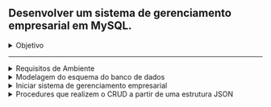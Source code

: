 ## Desenvolver um sistema de gerenciamento empresarial em MySQL.

<details><summary>Objetivo</summary>

---

O objetivo dessa avaliação é medir seus conhecimentos de lógica de programação, das
tecnologias requeridas, cuidando no atendimento dos requisitos de uma tarefa e a capacidade
de aprendizado de novas tecnologias.

Desafio 1
Desenvolver um sistema de gerenciamento empresarial em MySQL.
Requisitos.

- Todas as Regras de Negócio, presentes no Anexo 1, devem ser seguidas;
- O banco de dados utilizado deve ser MySQL;
- É necessário o envio da modelagem do esquema do banco de dados;
- É necessário o desenvolvimento de procedures que realizem o CRUD a partir de uma
  estrutura JSON;
- Toda os artefatos (código, arquivos de configuração, desenho da arquitetura...)
  desenvolvidos precisam estar disponíveis em um repositório de versionamento de
  código acessível pelo time de avaliadores;
  Desejáveis
- Implementação em contêineres Docker (versão 19.03.6 ou superior);
- Implementação automatizada via Docker-Compose;
- Desenvolvimento de Testes;
- Presença de Documentação;
  Critérios de Avaliação
- Atendimento dos requisitos e Regras de Negócios;
- Atendimentos dos desejáveis;
- Clareza e coerência do código;
- Desempenho da solução;
- Criatividade;
  Observações
- Os requisitos são requisitos funcionais e não funcionais da solução, mas a criatividade
  pode ser exercitada e é encorajada. A inclusão de outras funcionalidades é
  encorajada.

</details>

---

<details><summary>Requisitos de Ambiente</summary>

- Windows11
- WSL2 Ubuntu-20.04
- Docker Engine Version: 23.0.3
- Docker-Compose version 1.25.0
- MySQL 8.0.32
- Python 3.8.10

---

</details>

<details><summary>Modelagem do esquema do banco de dados</summary>

- A modelagem foi realizada utilizando a plataforma <a href=" https://app.diagrams.net/"> https://app.diagrams.net/ </a>. Para visualizar o modelo, você pode utilizar a extensão Drawio Preview no VS Code ou importar o arquivo "database_schema_modeling.drawio" presente na pasta "/docs" deste repositório.

- Imagem do diagrama gerada pelo DBeaver:

- - <details><summary><a>Expandir imagem <a></summary>

    ![Diagrama_Empresa.png](/docs/Diagrama_Empresa.png)

    </details>

- - <details>
           <summary>Instruções  SQL</summary>
        <details> 
          <summary>Criar Tabelas</summary>
            ```
            CREATE TABLE Departamento (
              ID_Departamento INT(4) PRIMARY KEY,
              Nome_Departamento VARCHAR(40)
            );

            CREATE TABLE Funcionario (
              ID_Funcionario INT(4) PRIMARY KEY,
              Nome_Funcionario VARCHAR(40),
              CPF_Funcionario VARCHAR(11),
              RG_Funcionario VARCHAR(9),
              Sexo_Funcionario VARCHAR(9),
              Data_Nascimento_Funcionario DATE,
              Possui_Habilitacao_Funcionario BOOLEAN,
              Salario_Funcionario VARCHAR(9),
              Carga_Horaria_Semanal_Funcionario VARCHAR(9),
              ID_Departamento INT(4),
              FOREIGN KEY (ID_Departamento) REFERENCES Departamento(ID_Departamento)
            );



            CREATE TABLE Projeto (
              ID_Projeto INT(4) PRIMARY KEY,
              Nome_Projeto VARCHAR(40),
              Quantidade_Horas_Necessarias INT(4),
              Prazo_Estimado INT(4),
              Quantidade_Horas_Realizadas INT(4),
              Data_Ultimo_Calculo_Horas DATE,
              ID_Departamento INT(4),
              ID_Funcionario_Supervisor INT(4),
              FOREIGN KEY (ID_Departamento) REFERENCES Departamento(ID_Departamento),
              FOREIGN KEY (ID_Funcionario_Supervisor) REFERENCES Funcionario(ID_Funcionario)
            );

            CREATE TABLE Trabalho (
            ID_Trabalho INT(4) PRIMARY KEY,
            ID_Funcionario INT(4),
            ID_Projeto INT(4),
            FOREIGN KEY  (ID_Funcionario) REFERENCES Funcionario(ID_Funcionario),
            FOREIGN KEY (ID_Projeto) REFERENCES  Projeto(ID_Projeto),
            Quantidade_Horas_Trabalhadas INT(4),
            Data_Inicio_Trabalho DATE,
            Data_Fim_Trabalho DATE
            );

            CREATE TABLE Supervisao(
            ID_Supervisao INT(4) PRIMARY KEY,
            ID_Funcionario_Supervisor  INT(4),
            ID_Projeto  INT(4),
            FOREIGN KEY (ID_Funcionario_Supervisor) REFERENCES Funcionario(ID_Funcionario),
            FOREIGN KEY (ID_Projeto) REFERENCES  Projeto(ID_Projeto),
            Carga_Horaria_Semana_Supervisao  INT(4)
            );
            ```

      </details>
            </detais>
        <details>
        <summary>Criar Procedures</summary>
       
       ```
        CREATE PROCEDURE departamento_crud(
          IN json_str TEXT,
          IN op VARCHAR(10)
        )
        BEGIN
          IF op = 'insert' THEN
            INSERT INTO Departamento(Nome_Departamento) VALUES(JSON_EXTRACT(json_str, '$.Nome_Departamento'));
          ELSEIF op = 'update' THEN
            UPDATE Departamento SET Nome_Departamento = JSON_EXTRACT(json_str, '$.Nome_Departamento') WHERE ID_Departamento = JSON_EXTRACT(json_str, '$.ID_Departamento');
          ELSEIF op = 'delete' THEN
            DELETE FROM Departamento WHERE ID_Departamento = JSON_EXTRACT(json_str, '$.ID_Departamento');
          ELSEIF op = 'read' THEN
            SELECT * FROM Departamento WHERE ID_Departamento = JSON_EXTRACT(json_str, '$.ID_Departamento');
          END IF;
        END;

        SHOW CREATE PROCEDURE departamento_crud;


        CREATE PROCEDURE funcionario_crud (
          IN json_str TEXT,
          IN op VARCHAR(10)
        )
        BEGIN
          IF op = 'insert' THEN
            INSERT INTO Funcionario (
              ID_Funcionario,
              Nome_Funcionario,
              CPF_Funcionario,
              RG_Funcionario,
              Sexo_Funcionario,
              Data_Nascimento_Funcionario,
              Possui_Habilitacao_Funcionario,
              Salario_Funcionario,
              Carga_Horaria_Semanal_Funcionario,
              ID_Departamento
            )
            VALUES (
              JSON_EXTRACT(json_str, '$.ID_Funcionario'),
              JSON_EXTRACT(json_str, '$.Nome_Funcionario'),
              JSON_EXTRACT(json_str, '$.CPF_Funcionario'),
              JSON_EXTRACT(json_str, '$.RG_Funcionario'),
              JSON_EXTRACT(json_str, '$.Sexo_Funcionario'),
              JSON_EXTRACT(json_str, '$.Data_Nascimento_Funcionario'),
              JSON_EXTRACT(json_str, '$.Possui_Habilitacao_Funcionario'),
              JSON_EXTRACT(json_str, '$.Salario_Funcionario'),
              JSON_EXTRACT(json_str, '$.Carga_Horaria_Semanal_Funcionario'),
              JSON_EXTRACT(json_str, '$.ID_Departamento')
            );
          ELSEIF op = 'update' THEN
            UPDATE Funcionario
            SET
              Nome_Funcionario = JSON_EXTRACT(json_str, '$.Nome_Funcionario'),
              CPF_Funcionario = JSON_EXTRACT(json_str, '$.CPF_Funcionario'),
              RG_Funcionario = JSON_EXTRACT(json_str, '$.RG_Funcionario'),
              Sexo_Funcionario = JSON_EXTRACT(json_str, '$.Sexo_Funcionario'),
              Data_Nascimento_Funcionario = JSON_EXTRACT(json_str, '$.Data_Nascimento_Funcionario'),
              Possui_Habilitacao_Funcionario = JSON_EXTRACT(json_str, '$.Possui_Habilitacao_Funcionario'),
              Salario_Funcionario = JSON_EXTRACT(json_str, '$.Salario_Funcionario'),
              Carga_Horaria_Semanal_Funcionario = JSON_EXTRACT(json_str, '$.Carga_Horaria_Semanal_Funcionario'),
              ID_Departamento = JSON_EXTRACT(json_str, '$.ID_Departamento')
            WHERE ID_Funcionario = JSON_EXTRACT(json_str, '$.ID_Funcionario');
          ELSEIF op = 'delete' THEN
            DELETE FROM Funcionario WHERE ID_Funcionario = JSON_EXTRACT(json_str, '$.ID_Funcionario');
          ELSEIF op = 'select' THEN
            SELECT * FROM Funcionario WHERE ID_Funcionario = JSON_EXTRACT(json_str, '$.ID_Funcionario');
          END IF;
        END;

        SHOW CREATE PROCEDURE funcionario_crud




        CREATE PROCEDURE projeto_crud(
          IN json_str TEXT,
          IN op VARCHAR(10)
        )
        BEGIN
          IF op = 'insert' THEN
            INSERT INTO Projeto(Nome_Projeto, Data_Inicio, Data_Fim, Orcamento, ID_Departamento)
            VALUES(JSON_EXTRACT(json_str, '$.Nome_Projeto'), JSON_EXTRACT(json_str, '$.Data_Inicio'),
                  JSON_EXTRACT(json_str, '$.Data_Fim'), JSON_EXTRACT(json_str, '$.Orcamento'),
                  JSON_EXTRACT(json_str, '$.ID_Departamento'));
          ELSEIF op = 'update' THEN
            UPDATE Projeto SET Nome_Projeto = JSON_EXTRACT(json_str, '$.Nome_Projeto'),
                  Data_Inicio = JSON_EXTRACT(json_str, '$.Data_Inicio'),
                  Data_Fim = JSON_EXTRACT(json_str, '$.Data_Fim'),
                  Orcamento = JSON_EXTRACT(json_str, '$.Orcamento'),
                  ID_Departamento = JSON_EXTRACT(json_str, '$.ID_Departamento')
            WHERE ID_Projeto = JSON_EXTRACT(json_str, '$.ID_Projeto');
          ELSEIF op = 'delete' THEN
            DELETE FROM Projeto WHERE ID_Projeto = JSON_EXTRACT(json_str, '$.ID_Projeto');
          ELSEIF op = 'read' THEN
            SELECT * FROM Projeto WHERE ID_Projeto = JSON_EXTRACT(json_str, '$.ID_Projeto');
          END IF;
        END;

        SHOW CREATE PROCEDURE projeto_crud



        CREATE PROCEDURE trabalho_crud(
          IN json_str TEXT,
          IN op VARCHAR(10)
        )
        BEGIN
          IF op = 'insert' THEN
            INSERT INTO Trabalho(Titulo_Trabalho, Descricao_Trabalho, Data_Inicio_Trabalho, Data_Fim_Trabalho, Status_Trabalho, ID_Funcionario, ID_Projeto)
            VALUES(JSON_EXTRACT(json_str, '$.Titulo_Trabalho'), JSON_EXTRACT(json_str, '$.Descricao_Trabalho'), JSON_EXTRACT(json_str, '$.Data_Inicio_Trabalho'),
                  JSON_EXTRACT(json_str, '$.Data_Fim_Trabalho'), JSON_EXTRACT(json_str, '$.Status_Trabalho'), JSON_EXTRACT(json_str, '$.ID_Funcionario'),
                  JSON_EXTRACT(json_str, '$.ID_Projeto'));
          ELSEIF op = 'update' THEN
            UPDATE Trabalho SET Titulo_Trabalho = JSON_EXTRACT(json_str, '$.Titulo_Trabalho'), Descricao_Trabalho = JSON_EXTRACT(json_str, '$.Descricao_Trabalho'),
                  Data_Inicio_Trabalho = JSON_EXTRACT(json_str, '$.Data_Inicio_Trabalho'), Data_Fim_Trabalho = JSON_EXTRACT(json_str, '$.Data_Fim_Trabalho'),
                  Status_Trabalho = JSON_EXTRACT(json_str, '$.Status_Trabalho'), ID_Funcionario = JSON_EXTRACT(json_str, '$.ID_Funcionario'),
                  ID_Projeto = JSON_EXTRACT(json_str, '$.ID_Projeto')
            WHERE ID_Trabalho = JSON_EXTRACT(json_str, '$.ID_Trabalho');
          ELSEIF op = 'delete' THEN
            DELETE FROM Trabalho WHERE ID_Trabalho = JSON_EXTRACT(json_str, '$.ID_Trabalho');
          ELSEIF op = 'read' THEN
            SELECT * FROM Trabalho WHERE ID_Trabalho = JSON_EXTRACT(json_str, '$.ID_Trabalho');
          END IF;
        END;


        SHOW CREATE PROCEDURE trabalho_crud;




        CREATE TABLE Supervisao (
          ID_Supervisao INT(4) PRIMARY KEY,
          Data_Inicio_Supervisao DATE,
          Data_Fim_Supervisao DATE,
          ID_Projeto INT(4),
          ID_Funcionario INT(4),
          FOREIGN KEY (ID_Projeto) REFERENCES Projeto(ID_Projeto),
          FOREIGN KEY (ID_Funcionario) REFERENCES Funcionario(ID_Funcionario)
        );

        CREATE PROCEDURE supervisao_crud(
          IN json_str TEXT,
          IN op VARCHAR(10)
        )
        BEGIN
          IF op = 'insert' THEN
            INSERT INTO Supervisao(Data_Inicio_Supervisao, Data_Fim_Supervisao, ID_Projeto, ID_Funcionario)
            VALUES(JSON_EXTRACT(json_str, '$.Data_Inicio_Supervisao'), JSON_EXTRACT(json_str, '$.Data_Fim_Supervisao'),
                  JSON_EXTRACT(json_str, '$.ID_Projeto'), JSON_EXTRACT(json_str, '$.ID_Funcionario'));
          ELSEIF op = 'update' THEN
            UPDATE Supervisao SET Data_Inicio_Supervisao = JSON_EXTRACT(json_str, '$.Data_Inicio_Supervisao'),
            Data_Fim_Supervisao = JSON_EXTRACT(json_str, '$.Data_Fim_Supervisao'),
            ID_Projeto = JSON_EXTRACT(json_str, '$.ID_Projeto'),
            ID_Funcionario = JSON_EXTRACT(json_str, '$.ID_Funcionario')
            WHERE ID_Supervisao = JSON_EXTRACT(json_str, '$.ID_Supervisao');
          ELSEIF op = 'delete' THEN
            DELETE FROM Supervisao WHERE ID_Supervisao = JSON_EXTRACT(json_str, '$.ID_Supervisao');
          ELSEIF op = 'read' THEN
            SELECT * FROM Supervisao WHERE ID_Supervisao = JSON_EXTRACT(json_str, '$.ID_Supervisao');
          END IF;
        END;

        SHOW CREATE PROCEDURE supervisao_crud;



        ```

        </detais>

  </details>

<details><summary>Iniciar sistema de gerenciamento empresarial</summary>

## Com ambiente preparado

### No terminal:

Para não precisar usar o sudo nos comandos docker, execute:
`sudo usermod -aG docker $USER`

Verifique o status do docker, execute:

`service docker status`
Caso a saida do terminal seja `* Docker is not running` execute?:

` service docker start`

Dentro deste respositorio, na pasta /docker onde comtém o arquivo `docker-compose.yml` com as configurações da imagem do mysql execute:

`docker-compose up -d --build`

- Se tudo ocorreu bem você vera está mensagem:

- - `Starting some-mysql ... done`

---

</details>

<details><summary>Procedures que realizem o CRUD a partir de uma estrutura JSON</summary>

- Conecte-se ao banco de dados Empresa e execute as instruções SQL
- habilitar o suporte a JSON no MySQL. Isso pode ser feito executando o seguinte comando:
- - `SET @@global.validate_json_unicode = 0;`

Criando o CRUD (Create, Read, Update e Delete)

<details><summary>C</summary>
  </details>

  <details><summary>R</summary>
  </details>

  <details><summary>U</summary>
  </details>

  <details><summary>D</summary>
  </details>

</details>
